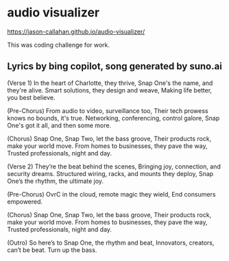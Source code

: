# audio visualizer
https://jason-callahan.github.io/audio-visualizer/

This was coding challenge for work.

## Lyrics by bing copilot, song generated by suno.ai
(Verse 1)
In the heart of Charlotte, they thrive,
Snap One's the name, and they're alive.
Smart solutions, they design and weave,
Making life better, you best believe.

(Pre-Chorus)
From audio to video, surveillance too,
Their tech prowess knows no bounds, it's true.
Networking, conferencing, control galore,
Snap One's got it all, and then some more.

(Chorus)
Snap One, Snap Two, let the bass groove,
Their products rock, make your world move.
From homes to businesses, they pave the way,
Trusted professionals, night and day.

(Verse 2)
They’re the beat behind the scenes, Bringing joy, connection, and security dreams. Structured wiring, racks, and mounts they deploy, Snap One’s the rhythm, the ultimate joy.

(Pre-Chorus) OvrC in the cloud, remote magic they wield, End consumers empowered.

(Chorus)
Snap One, Snap Two, let the bass groove,
Their products rock, make your world move.
From homes to businesses, they pave the way,
Trusted professionals, night and day.

(Outro)
So here’s to Snap One, the rhythm and beat, Innovators, creators, can’t be beat. 
Turn up the bass.
